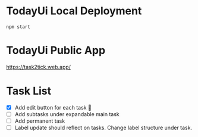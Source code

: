 # TodayUi Local Deployment

```
npm start
```

# TodayUi Public App

https://task2tick.web.app/

# Task List

- [x] Add edit button for each task :tada:
- [ ] Add subtasks under expandable main task
- [ ] Add permanent task
- [ ] Label update should reflect on tasks. Change label structure under task.

